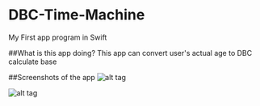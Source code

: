 # DBC-Time-Machine
My First app program in Swift

##What is this app doing? 
This app can convert user's actual age to DBC calculate base

 
##Screenshots of the app 
![alt tag](https://cloud.githubusercontent.com/assets/17296898/16765017/303761fc-4864-11e6-9b65-2fbc90f841f6.png)

![alt tag](https://cloud.githubusercontent.com/assets/17296898/16765016/30327bd8-4864-11e6-84cc-37eb0806de5b.png) 

